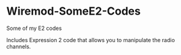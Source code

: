 # Wiremod-SomeE2-Codes
Some of my E2 codes

Includes Expression 2 code that allows you to manipulate the radio channels.
